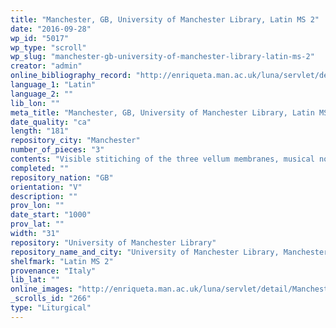 ```yaml
---
title: "Manchester, GB, University of Manchester Library, Latin MS 2"
date: "2016-09-28"
wp_id: "5017"
wp_type: "scroll"
wp_slug: "manchester-gb-university-of-manchester-library-latin-ms-2"
creator: "admin"
online_bibliography_record: "http://enriqueta.man.ac.uk/luna/servlet/detail/Manchester~91~1~2737~100100:Detail?sort=Reference_Number%2CPage%2CCurrent_Repository&qvq=q:%3D%22Latin%2BMS%2B2%22;sort:Reference_Number%2CPage%2CCurrent_Repository;lc:Manchester~91~1&mi=0&trs=6"
language_1: "Latin"
language_2: ""
lib_lon: ""
meta_title: "Manchester, GB, University of Manchester Library, Latin MS 2"
date_quality: "ca"
length: "181"
repository_city: "Manchester"
number_of_pieces: "3"
contents: "Visible stitiching of the three vellum membranes, musical notations between the lines of text, Exultet Roll."
completed: ""
repository_nation: "GB"
orientation: "V"
description: ""
prov_lon: ""
date_start: "1000"
prov_lat: ""
width: "31"
repository: "University of Manchester Library"
repository_name_and_city: "University of Manchester Library, Manchester GB"
shelfmark: "Latin MS 2"
provenance: "Italy"
lib_lat: ""
online_images: "http://enriqueta.man.ac.uk/luna/servlet/detail/Manchester~91~1~2737~100100:Detail?sort=Reference_Number%2CPage%2CCurrent_Repository&qvq=q:%3D%22Latin%2BMS%2B2%22;sort:Reference_Number%2CPage%2CCurrent_Repository;lc:Manchester~91~1&mi=0&trs=6"
_scrolls_id: "266"
type: "Liturgical"
---
```



